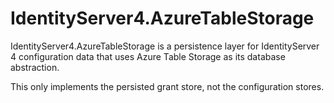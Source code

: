 # IdentityServer4.AzureTableStorage

IdentityServer4.AzureTableStorage is a persistence layer for IdentityServer 4 configuration data that uses Azure Table Storage as its database abstraction.

This only implements the persisted grant store, not the configuration stores.
